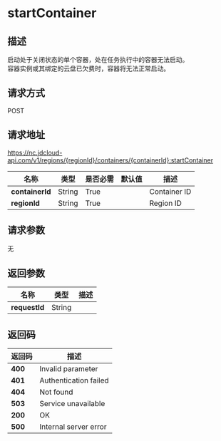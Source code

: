 # startContainer


## 描述
启动处于关闭状态的单个容器，处在任务执行中的容器无法启动。<br>
容器实例或其绑定的云盘已欠费时，容器将无法正常启动。<br>


## 请求方式
POST

## 请求地址
https://nc.jdcloud-api.com/v1/regions/{regionId}/containers/{containerId}:startContainer

|名称|类型|是否必需|默认值|描述|
|---|---|---|---|---|
|**containerId**|String|True| |Container ID|
|**regionId**|String|True| |Region ID|

## 请求参数
无


## 返回参数
|名称|类型|描述|
|---|---|---|
|**requestId**|String| |


## 返回码
|返回码|描述|
|---|---|
|**400**|Invalid parameter|
|**401**|Authentication failed|
|**404**|Not found|
|**503**|Service unavailable|
|**200**|OK|
|**500**|Internal server error|

